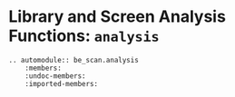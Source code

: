 # Library and Screen Analysis Functions: `analysis`

```{eval-rst}
.. automodule:: be_scan.analysis
    :members:
    :undoc-members:
    :imported-members:
```
